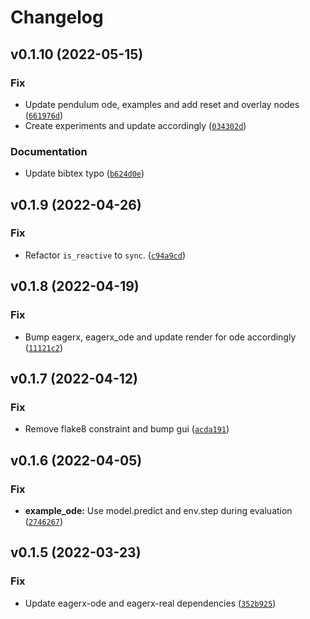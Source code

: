 # Changelog

<!--next-version-placeholder-->

## v0.1.10 (2022-05-15)
### Fix
* Update pendulum ode, examples and add reset and overlay nodes ([`661976d`](https://github.com/eager-dev/eagerx_dcsc_setups/commit/661976d364f545f83c70aa27a356d59e0ffc5827))
* Create experiments and update accordingly ([`034302d`](https://github.com/eager-dev/eagerx_dcsc_setups/commit/034302d2b94feff6d1255012d3609a169e797b0a))

### Documentation
* Update  bibtex typo ([`b624d0e`](https://github.com/eager-dev/eagerx_dcsc_setups/commit/b624d0e5bc7e13ca4b3d86eaaae845dfb5bbfc7a))

## v0.1.9 (2022-04-26)
### Fix
* Refactor `is_reactive` to `sync`. ([`c94a9cd`](https://github.com/eager-dev/eagerx_dcsc_setups/commit/c94a9cd7491259673fd1924e8687d7d566421ac3))

## v0.1.8 (2022-04-19)
### Fix
* Bump eagerx, eagerx_ode and update render for ode accordingly ([`11121c2`](https://github.com/eager-dev/eagerx_dcsc_setups/commit/11121c21d844fd8fa5dc4b06144f271b98c9ca19))

## v0.1.7 (2022-04-12)
### Fix
* Remove flake8 constraint and bump gui ([`acda191`](https://github.com/eager-dev/eagerx_dcsc_setups/commit/acda191c9228fb341b4d339af84e66a837bac67c))

## v0.1.6 (2022-04-05)
### Fix
* **example_ode:** Use model.predict and env.step during evaluation ([`2746267`](https://github.com/eager-dev/eagerx_dcsc_setups/commit/2746267019fc37afd002c080477dcd5a202c866f))

## v0.1.5 (2022-03-23)
### Fix
* Update eagerx-ode and eagerx-real dependencies ([`352b925`](https://github.com/eager-dev/eagerx_dcsc_setups/commit/352b92531fb2968ccaac0d26c488bbb12010f02e))
